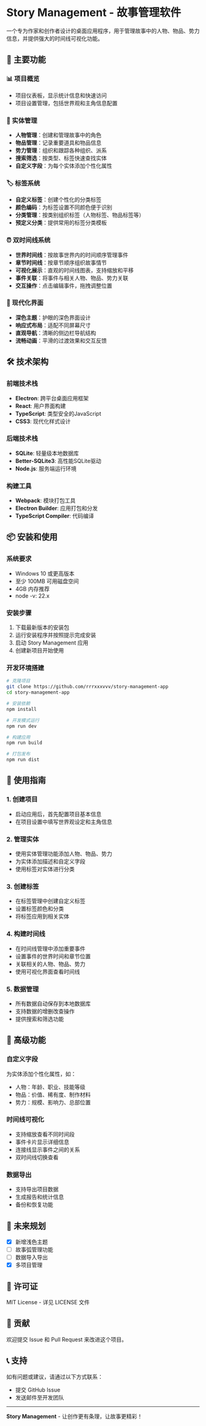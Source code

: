 # Story Management - 故事管理软件

一个专为作家和创作者设计的桌面应用程序，用于管理故事中的人物、物品、势力信息，并提供强大的时间线可视化功能。

## 🌟 主要功能

### 📊 项目概览
- 项目仪表板，显示统计信息和快速访问
- 项目设置管理，包括世界观和主角信息配置

### 👥 实体管理
- **人物管理**：创建和管理故事中的角色
- **物品管理**：记录重要道具和物品信息
- **势力管理**：组织和跟踪各种组织、派系
- **搜索筛选**：按类型、标签快速查找实体
- **自定义字段**：为每个实体添加个性化属性

### 🏷️ 标签系统
- **自定义标签**：创建个性化的分类标签
- **颜色编码**：为标签设置不同颜色便于识别
- **分类管理**：按类别组织标签（人物标签、物品标签等）
- **预定义分类**：提供常用的标签分类模板

### ⏰ 双时间线系统
- **世界时间线**：按故事世界内的时间顺序管理事件
- **章节时间线**：按章节顺序组织故事情节
- **可视化展示**：直观的时间线图表，支持缩放和平移
- **事件关联**：将事件与相关人物、物品、势力关联
- **交互操作**：点击编辑事件，拖拽调整位置

### 🎨 现代化界面
- **深色主题**：护眼的深色界面设计
- **响应式布局**：适配不同屏幕尺寸
- **直观导航**：清晰的侧边栏导航结构
- **流畅动画**：平滑的过渡效果和交互反馈

## 🛠️ 技术架构

### 前端技术栈
- **Electron**: 跨平台桌面应用框架
- **React**: 用户界面构建
- **TypeScript**: 类型安全的JavaScript
- **CSS3**: 现代化样式设计

### 后端技术栈
- **SQLite**: 轻量级本地数据库
- **Better-SQLite3**: 高性能SQLite驱动
- **Node.js**: 服务端运行环境

### 构建工具
- **Webpack**: 模块打包工具
- **Electron Builder**: 应用打包和分发
- **TypeScript Compiler**: 代码编译

## 📦 安装和使用

### 系统要求
- Windows 10 或更高版本
- 至少 100MB 可用磁盘空间
- 4GB 内存推荐
- node -v: 22.x

### 安装步骤
1. 下载最新版本的安装包
2. 运行安装程序并按照提示完成安装
3. 启动 Story Management 应用
4. 创建新项目开始使用

### 开发环境搭建
```bash
# 克隆项目
git clone https://github.com/rrrxxxvvv/story-management-app
cd story-management-app

# 安装依赖
npm install

# 开发模式运行
npm run dev

# 构建应用
npm run build

# 打包发布
npm run dist
```

## 📖 使用指南

### 1. 创建项目
- 启动应用后，首先配置项目基本信息
- 在项目设置中填写世界观设定和主角信息

### 2. 管理实体
- 使用实体管理功能添加人物、物品、势力
- 为实体添加描述和自定义字段
- 使用标签对实体进行分类

### 3. 创建标签
- 在标签管理中创建自定义标签
- 设置标签颜色和分类
- 将标签应用到相关实体

### 4. 构建时间线
- 在时间线管理中添加重要事件
- 设置事件的世界时间和章节位置
- 关联相关的人物、物品、势力
- 使用可视化界面查看时间线

### 5. 数据管理
- 所有数据自动保存到本地数据库
- 支持数据的增删改查操作
- 提供搜索和筛选功能

## 🔧 高级功能

### 自定义字段
为实体添加个性化属性，如：
- 人物：年龄、职业、技能等级
- 物品：价值、稀有度、制作材料
- 势力：规模、影响力、总部位置

### 时间线可视化
- 支持缩放查看不同时间段
- 事件卡片显示详细信息
- 连接线显示事件之间的关系
- 双时间线切换查看

### 数据导出
- 支持导出项目数据
- 生成报告和统计信息
- 备份和恢复功能

## 🚀 未来规划

- [x] 新增浅色主题
- [ ] 故事弧管理功能
- [ ] 数据导入导出
- [x] 多项目管理

## 📄 许可证

MIT License - 详见 LICENSE 文件

## 🤝 贡献

欢迎提交 Issue 和 Pull Request 来改进这个项目。

## 📞 支持

如有问题或建议，请通过以下方式联系：
- 提交 GitHub Issue
- 发送邮件至开发团队

---

**Story Management** - 让创作更有条理，让故事更精彩！

